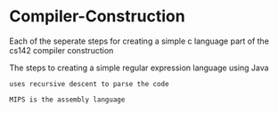 Compiler-Construction
=====================

Each of the seperate steps for creating a simple c language
part of the cs142 compiler construction

The steps to creating a simple regular expression language using Java

	uses recursive descent to parse the code
	
	MIPS is the assembly language
